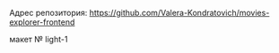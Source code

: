 Адрес репозитория: https://github.com/Valera-Kondratovich/movies-explorer-frontend

макет № light-1

